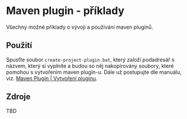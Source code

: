 # Maven plugin - příklady
Všechny možné příklady o vývoji a používání maven pluginů.

## Použití
Spusťte soubor ```create-project-plugin.bat```, který založí podadresář s názvem, který si vyplníte a budou so něj nakopírovány soubory, které pomohou s vytvořením maven plugin-u. Dále už postupujte dle manuálu, viz. [Maven Plugin | Vytvoření pluginu](https://github.com/tomascejka/maven/blob/main/plugin/quickstart/README.md#vytvo%C5%99en%C3%AD-pluginu).

## Zdroje
TBD